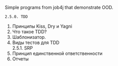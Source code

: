 Simple programs from job4j that demonstrate OOD.

    2.5.0. TDD
1. Принципы Kiss, Dry и Yagni
2. Что такое TDD?   
3. Шаблонизатор.  
4. Виды тестов для TDD   
   2.5.1. SRP
0. Принцип единственной ответственности 
1. Отчеты